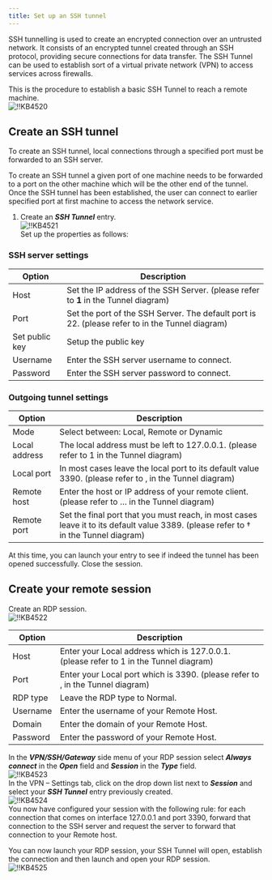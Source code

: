```yaml
---
title: Set up an SSH tunnel
---
```

SSH tunnelling is used to create an encrypted connection over an untrusted network. It consists of an encrypted tunnel created through an SSH protocol, providing secure connections for data transfer. The SSH Tunnel can be used to establish sort of a virtual private network (VPN) to access services across firewalls.  

This is the procedure to establish a basic SSH Tunnel to reach a remote machine.  
![!!KB4520](https://webdevolutions.azureedge.net/docs/en/kb/KB4520.png)
## Create an SSH tunnel
To create an SSH tunnel, local connections through a specified port must be forwarded to an SSH server.  

To create an SSH tunnel a given port of one machine needs to be forwarded to a port on the other machine which will be the other end of the tunnel. Once the SSH tunnel has been established, the user can connect to earlier specified port at first machine to access the network service.
1. Create an ***SSH Tunnel*** entry.  
![!!KB4521](https://webdevolutions.azureedge.net/docs/en/kb/KB4521.png)  
Set up the properties as follows:
### SSH server settings

| Option         | Description |
| -------------- | ----------- |
| Host           | Set the IP address of the SSH Server. (please refer to <b>1</b> in the Tunnel diagram)          |
| Port           | Set the port of the SSH Server. The default port is 22. (please refer to in the Tunnel diagram) |
| Set public key | Setup the public key                      |
| Username       | Enter the SSH server username to connect. |
| Password       | Enter the SSH server password to connect. |

### Outgoing tunnel settings

| Option        | Description |
| ------------- | ----------- |
| Mode          | Select between: Local, Remote or Dynamic |
| Local address | The local address must be left to 127.0.0.1. (please refer to 1 in the Tunnel diagram) |
| Local port    | In most cases leave the local port to its default value 3390. (please refer to ‚ in the Tunnel diagram) |
| Remote host   | Enter the host or IP address of your remote client. (please refer to … in the Tunnel diagram) |
| Remote port   | Set the final port that you must reach, in most cases leave it to its default value 3389. (please refer to † in the Tunnel diagram) |

At this time, you can launch your entry to see if indeed the tunnel has been opened successfully. Close the session.

## Create your remote session

Create an RDP session.  
![!!KB4522](https://webdevolutions.azureedge.net/docs/en/kb/KB4522.png)

| Option   | Description |
| -------- | ----------- |
| Host     | Enter your Local address which is 127.0.0.1. (please refer to 1 in the Tunnel diagram) |
| Port     | Enter your Local port which is 3390. (please refer to ‚ in the Tunnel diagram)         |
| RDP type | Leave the RDP type to Normal.           |
| Username | Enter the username of your Remote Host. |
| Domain   | Enter the domain of your Remote Host.   |
| Password | Enter the password of your Remote Host. |

In the ***VPN/SSH/Gateway*** side menu of your RDP session select ***Always connect*** in the ***Open*** field and ***Session*** in the ***Type*** field.  
![!!KB4523](https://webdevolutions.azureedge.net/docs/en/kb/KB4523.png)  
In the VPN – Settings tab, click on the drop down list next to ***Session*** and select your ***SSH Tunnel*** entry previously created.  
![!!KB4524](https://webdevolutions.azureedge.net/docs/en/kb/KB4524.png)  
You now have configured your session with the following rule: for each connection that comes on interface 127.0.0.1 and port 3390, forward that connection to the SSH server and request the server to forward that connection to your Remote host.  

You can now launch your RDP session, your SSH Tunnel will open, establish the connection and then launch and open your RDP session.  
![!!KB4525](https://webdevolutions.azureedge.net/docs/en/kb/KB4525.png)
